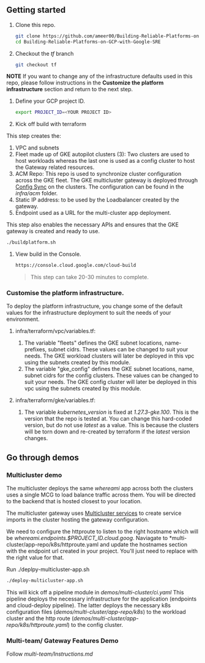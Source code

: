 ## Getting started

1. Clone this repo.
   ```bash
   git clone https://github.com/ameer00/Building-Reliable-Platforms-on-GCP-with-Google-SRE.git
   cd Building-Reliable-Platforms-on-GCP-with-Google-SRE
   ```
1. Checkout the *tf* branch

   ```bash
   git checkout tf
   ```
**NOTE** If you want to change any of the infrastructure defaults used in this repo, please follow instructions in the **Customize the platform infrastructure** section and return to the next step.

1. Define your GCP project ID.

   ```bash
   export PROJECT_ID=<YOUR PROJECT ID>
   ```

1. Kick off build with terraform

This step creates the:
1. VPC and subnets
1. Fleet made up of GKE autopilot clusters (3): Two clusters are used to host workloads whereas the last one is used as a config cluster to host the Gateway related resources.
1. ACM Repo: This repo is used to synchronize cluster configuration across the GKE fleet. The GKE multicluster gateway is deployed through [Config Sync](https://cloud.google.com/anthos-config-management/docs/config-sync-overview) on the clusters. The configuration can be found in the *infra/acm* folder.
1. Static IP address: to be used by the Loadbalancer created by the gateway.
1. Endpoint used as a URL for the multi-cluster app deployment.
 
This step also enables the necessary APIs and ensures that the GKE gateway is created and ready to use.

   ```bash
   ./buildplatform.sh
   ```

1. View build in the Console.

   ```bash
   https://console.cloud.google.com/cloud-build
   ```

   > This step can take 20-30 minutes to complete.
   

### Customise the platform infrastructure.
To deploy the platform infrastructure, you change some of the default values for the infrastructure deployment to suit the needs of your environment.
1. infra/terraform/vpc/variables.tf:
   1. The variable "fleets" defines the GKE subnet locations, name-prefixes, subnet cidrs. These values can be changed to suit your needs. The GKE workload clusters will later be deployed in this vpc using the subnets created by this module.
   1. The variable "gke_config" defines the GKE subnet locations, name, subnet cidrs for the config clusters. These values can be changed to suit your needs. The GKE config cluster will later be deployed in this vpc using the subnets created by this module.

1. infra/terraform/gke/variables.tf: 
   1. The variable *kubernetes_version* is fixed at *1.27.3-gke.100*. This is the version that the repo is tested at. You can change this hard-coded version, but do not use *latest* as a value. This is because the clusters will be torn down and re-created by terraform if the *latest* version changes. 

## Go through demos

### Multicluster demo 
The multicluster deploys the same *whereami* app across both the clusters uses a single MCG to load balance traffic across them. You will be directed to the backend that is hosted closest to your location.

The multicluster gateway uses [Multicluster services](https://cloud.google.com/kubernetes-engine/docs/concepts/multi-cluster-services) to create service imports in the cluster hosting the gateway configuration. 

We need to configure the httproute to listen to the right hostname which will be *whereami.endpoints.$PROJECT_ID.cloud.goog*. Naviagate to *multi-cluster/app-repo/k8s/httproute.yaml and update the hostnames section with the endpoint url created in your project. You'll just need to replace <project-id> with the right value for that.

Run ./deplpy-multicluster-app.sh

```sh
./deploy-multicluster-app.sh
```
This will kick off a pipeline module in *demos/multi-cluster/ci.yaml*
This pipeline deploys the necessary infrastructure for the application (endpoints and cloud-deploy pipeline). The latter deploys the necessary k8s configuration files (*demos/multi-cluster/app-repo/k8s*) to the workload cluster and the http route (*demos/multi-cluster/app-repo/k8s/httproute.yaml*) to the config cluster.


### Multi-team/ Gateway Features Demo
Follow *multi-team/Instructions.md*